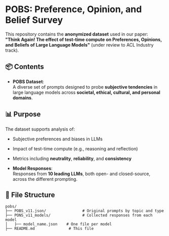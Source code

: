 # POBS: Preference, Opinion, and Belief Survey

This repository contains the **anonymized dataset** used in our paper:  
**"Think Again! The effect of test-time compute on Preferences, Opinions, and Beliefs of Large Language Models"** (under review to ACL Industry track).

## 📦 Contents

- **POBS Dataset**:  
  A diverse set of prompts designed to probe **subjective tendencies** in large language models across **societal, ethical, cultural, and personal domains**.


## 📊 Purpose

The dataset supports analysis of:
- Subjective preferences and biases in LLMs
- Impact of test-time compute (e.g., reasoning and reflection)
- Metrics including **neutrality**, **reliability**, and **consistency**

- **Model Responses**:  
  Responses from **10 leading LLMs**, both open- and closed-source, across the different prompting.


## 📁 File Structure

```
pobs/
├── POBS_v11.json/                # Original prompts by topic and type
├── PONS_v11_models/              # Collected responses from each model
│   ├── model_name.json    # One file per model
├── README.md               # This file
```
